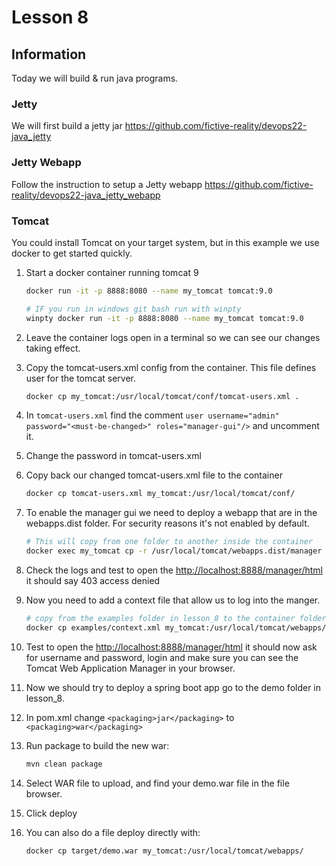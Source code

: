 # Lesson 8

## Information

Today we will build & run java programs.

### Jetty

We will first build a jetty jar <https://github.com/fictive-reality/devops22-java_jetty>

### Jetty Webapp

Follow the instruction to setup a Jetty webapp <https://github.com/fictive-reality/devops22-java_jetty_webapp>

### Tomcat

You could install Tomcat on your target system, but in this example we use docker to get started quickly.

1. Start a docker container running tomcat 9

    ```sh
    docker run -it -p 8888:8080 --name my_tomcat tomcat:9.0

    # IF you run in windows git bash run with winpty
    winpty docker run -it -p 8888:8080 --name my_tomcat tomcat:9.0
    ```

2. Leave the container logs open in a terminal so we can see our changes taking effect.
3. Copy the tomcat-users.xml config from the container. This file defines user for the tomcat server.

    ```sh
    docker cp my_tomcat:/usr/local/tomcat/conf/tomcat-users.xml .
    ```

4. In `tomcat-users.xml` find the comment `user username="admin" password="<must-be-changed>" roles="manager-gui"/>` and uncomment it.
5. Change the password in tomcat-users.xml
6. Copy back our changed tomcat-users.xml file to the container

    ```sh
    docker cp tomcat-users.xml my_tomcat:/usr/local/tomcat/conf/
    ```

7. To enable the manager gui we need to deploy a webapp that are in the webapps.dist folder. For security reasons it's not enabled by default.

    ```sh
    # This will copy from one folder to another inside the container
    docker exec my_tomcat cp -r /usr/local/tomcat/webapps.dist/manager /usr/local/tomcat/webapps/manager
    ```

8. Check the logs and test to open the <http://localhost:8888/manager/html> it should say 403 access denied
9. Now you need to add a context file that allow us to log into the manger.

    ```sh
    # copy from the examples folder in lesson_8 to the container folder
    docker cp examples/context.xml my_tomcat:/usr/local/tomcat/webapps/manager/META-INF/
    ```

10. Test to open the <http://localhost:8888/manager/html> it should now ask for username and password, login and make sure you can see the Tomcat Web Application Manager in your browser.

11. Now we should try to deploy a spring boot app go to the demo folder in lesson_8.
12. In pom.xml change `<packaging>jar</packaging>` to `<packaging>war</packaging>`
13. Run package to build the new war:

    ```sh
    mvn clean package
    ```

14. Select WAR file to upload, and find your demo.war file in the file browser.
15. Click deploy

16. You can also do a file deploy directly with:

    ```sh
    docker cp target/demo.war my_tomcat:/usr/local/tomcat/webapps/
    ```
